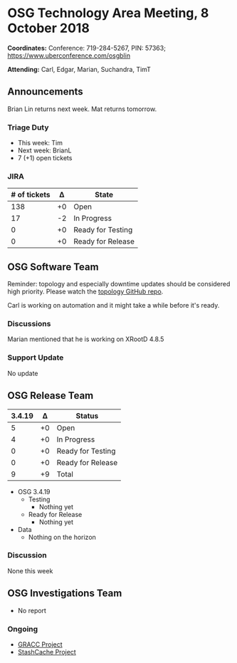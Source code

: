 # OSG Technology Area Meeting, 8 October 2018

**Coordinates:** Conference: 719-284-5267, PIN: 57363; <https://www.uberconference.com/osgblin>

**Attending:** Carl, Edgar, Marian, Suchandra, TimT
<!--BrianB, BrianL, Carl, Derek, Edgar, Jeff, Marian, Mat, Suchandra, TimC, TimT-->


## Announcements

Brian Lin returns next week.
Mat returns tomorrow.


### Triage Duty

-   This week: Tim
-   Next week: BrianL
-   7 (+1) open tickets


### JIRA

| # of tickets | &Delta; | State             |
|------------- |-------- |------------------ |
| 138          | +0      | Open              |
| 17           | -2      | In Progress       |
| 0            | +0      | Ready for Testing |
| 0            | +0      | Ready for Release |


## OSG Software Team

Reminder: topology and especially downtime updates should be considered high priority.
Please watch the [topology GitHub repo](https://github.com/opensciencegrid/topology).

Carl is working on automation and it might take a while before it's ready.


### Discussions

Marian mentioned that he is working on XRootD 4.8.5

### Support Update

No update

## OSG Release Team

| 3.4.19 | &Delta; | Status            |
|------ |------- |----------------- |
| 5      | +0      | Open              |
| 4      | +0      | In Progress       |
| 0      | +0      | Ready for Testing |
| 0      | +0      | Ready for Release |
| 9      | +9      | Total             |

-   OSG 3.4.19
    -   Testing
        -   Nothing yet
    -   Ready for Release
        -   Nothing yet
-   Data
    -   Nothing on the horizon


### Discussion

None this week

## OSG Investigations Team

-   No report


### Ongoing

-   [GRACC Project](https://opensciencegrid.atlassian.net/projects/GRACC)
-   [StashCache Project](http://opensciencegrid.org/docs/data/stashcache/overview/)


